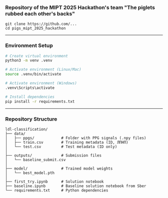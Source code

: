 ### Repository of the MIPT 2025 Hackathon's team "The piglets rubbed each other's backs" 

```
git clone https://github.com/...
cd pigs_mipt_2025_hackathon
```

---

### Environment Setup
```bash
# Create virtual environment
python3 -m venv .venv

# Activate environment (Linux/Mac)
source .venv/bin/activate

# Activate environment (Windows)
.venv\Scripts\activate

# Install dependencies
pip install -r requirements.txt
```

---

### Repository Structure
```
ldl-classification/
├── data/
│   ├── ppgs/            # Folder with PPG signals (.npy files)
│   ├── train.csv        # Training metadata (ID, ЛПНП)
│   └── test.csv         # Test metadata (ID only)
│
├── outputs/             # Submission files
│   └── baseline_submit.csv
│
├── model/               # Trained model weights
│   └── best_model.pth
│
├── first_try.ipynb      # Solution notebook
├── baseline.ipynb       # Baseline solution notebook from Sber
└── requirements.txt     # Python dependencies
```

